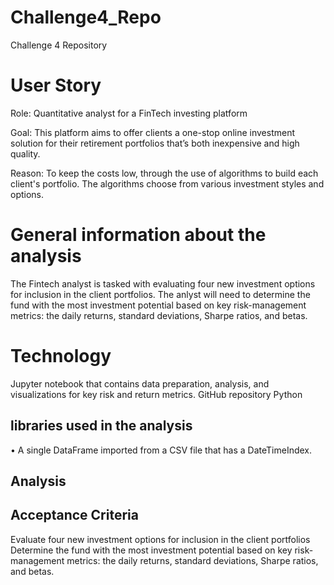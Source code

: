 # Challenge4_Repo
Challenge 4 Repository 



# User Story

Role: Quantitative analyst for a FinTech investing platform

Goal: This platform aims to offer clients a one-stop online investment solution for their retirement portfolios that’s both inexpensive and high quality. 

Reason: To keep the costs low, through the use of algorithms to build each client's portfolio. The algorithms choose from various investment styles and options.


# General information about the analysis

The Fintech analyst is tasked with evaluating four new investment options for inclusion in the client portfolios. The anlyst will need to determine the fund with the most investment potential based on key risk-management metrics: the daily returns, standard deviations, Sharpe ratios, and betas.


# Technology
Jupyter notebook that contains data preparation, analysis, and visualizations for key risk and return metrics. 
GitHub repository
Python 
## libraries used in the analysis

•	A single DataFrame imported from a CSV file that has a DateTimeIndex.




## Analysis





## Acceptance Criteria

Evaluate four new investment options for inclusion in the client portfolios
Determine the fund with the most investment potential based on key risk-management metrics: the daily returns, standard deviations, Sharpe ratios, and betas.




